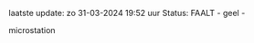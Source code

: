 laatste update: 
zo 31-03-2024 19:52   uur 
Status: FAALT - geel - 
<div class="service Y">microstation</div>